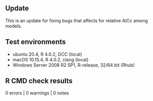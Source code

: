 ## Update

This is an update for fixing bugs that affects for relative AICc among models.

## Test environments

* ubuntu 20.4, R 4.0.2, GCC (local)
* macOS 10.15.4, R 4.0.2, clang (local)
* Windows Server 2008 R2 SP1, R-release, 32/64 bit (Rhub)

## R CMD check results

0 errors | 0 warnings | 0 notes

